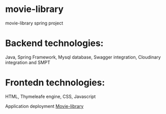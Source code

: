 # movie-library
movie-library spring project

# Backend technologies:
Java, Spring Framework, Mysql database, Swagger integration, Cloudinary integration and SMPT

# Frontedn technologies:
HTML, Thymeleafe engine, CSS, Javascript

Application deployment <a href="https://glacial-springs-62101.herokuapp.com/">Movie-library</a>
